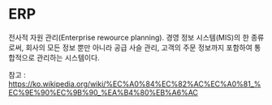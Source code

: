# ERP

전사적 자원 관리(Enterprise rewource planning). 경영 정보 시스템(MIS)의 한 종류로써, 회사의 모든 정보 뿐만 아니라 공급 사슬 관리, 고객의 주문 정보까지 포함하여 통합적으로 관리하는 시스템이다.

참고 : https://ko.wikipedia.org/wiki/%EC%A0%84%EC%82%AC%EC%A0%81_%EC%9E%90%EC%9B%90_%EA%B4%80%EB%A6%AC